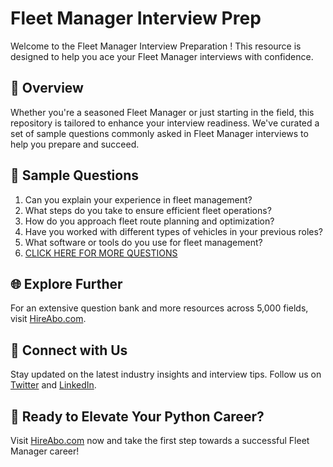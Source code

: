 # Fleet Manager Interview Prep

Welcome to the Fleet Manager Interview Preparation ! This resource is designed to help you ace your Fleet Manager interviews with confidence.

## 🚀 Overview

Whether you're a seasoned Fleet Manager or just starting in the field, this repository is tailored to enhance your interview readiness. We've curated a set of sample questions commonly asked in Fleet Manager interviews to help you prepare and succeed.

## 📝 Sample Questions

1. Can you explain your experience in fleet management?
2. What steps do you take to ensure efficient fleet operations?
3. How do you approach fleet route planning and optimization?
4. Have you worked with different types of vehicles in your previous roles?
5. What software or tools do you use for fleet management?
6. [CLICK HERE FOR MORE QUESTIONS](https://hireabo.com/job/23_2_2/Fleet%20Manager)

## 🌐 Explore Further

For an extensive question bank and more resources across 5,000 fields, visit [HireAbo.com](https://www.hireabo.com).

## 📱 Connect with Us

Stay updated on the latest industry insights and interview tips. Follow us on [Twitter](https://twitter.com/hireabo) and [LinkedIn](https://www.linkedin.com/in/hire-abo-3609972a8/).

## 🚀 Ready to Elevate Your Python Career?

Visit [HireAbo.com](https://www.hireabo.com) now and take the first step towards a successful Fleet Manager career!